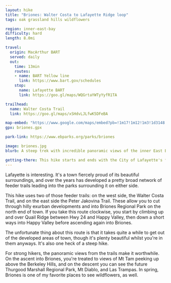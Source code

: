 ```yaml
---
layout: hike
title: "Briones: Walter Costa to Lafayette Ridge loop"
tags: oak grassland hills wildflowers

region: inner-east-bay
difficulty: hard
length: 8.0mi

travel:
  origin: MacArthur BART
  served: daily
  out:
    time: 13min
    routes:
    - name: BART Yellow line
      link: https://www.bart.gov/schedules
    stop:
      name: Lafayette BART
      link: https://goo.gl/maps/WQGrtaYWTyYyfR1TA

trailhead:
  name: Walter Costa Trail
  link: https://goo.gl/maps/xSHdvLJLfwK5DFeBA

map-embed: "https://www.google.com/maps/embed?pb=!1m17!1m12!1m3!1d3148.780998356957!2d-122.140198!3d37.88880399999999!2m3!1f0!2f0!3f0!3m2!1i1024!2i768!4f13.1!3m2!1m1!2zMzfCsDUzJzE5LjciTiAxMjLCsDA4JzI0LjciVw!5e0!3m2!1sen!2sus!4v1687410302126!5m2!1sen!2sus"
gpx: briones.gpx

park-link: https://www.ebparks.org/parks/briones

image: briones.jpg
blurb: A steep trek with incredible panoramic views of the inner East Bay, Mt Diablo, and even Mt Tam.

getting-there: This hike starts and ends with the City of Lafayette's feeder trails, routes running up through neighborhoods and up into Briones. <a href="http://lafayette.granicus.com/MetaViewer.php?view_id=3&clip_id=1670&meta_id=23157">Check out the map of feeder trails here</a>.
---
```


Lafayette is interesting. It's a town fiercely proud of its beautiful surroundings, and over the years has developed a pretty broad network of feeder trails leading into the parks surrounding it on either side.

This hike uses two of those feeder trails: on the west side, the Walter Costa Trail, and on the east side the Peter Jakovina Trail. These allow you to cut through hilly exurban developments and into Briones Regional Park on the north end of town. If you take this route clockwise, you start by climbing up and over Quail Ridge between Hwy 24 and Happy Valley, then down a short ways into Happy Valley before ascending again into Briones. 

The unfortunate thing about this route is that it takes quite a while to get out of the developed areas of town, though it's plenty beautiful whilst you're in them anyways. It's also one heck of a steep hike.

For strong hikers, the panoramic views from the trails make it worthwhile. On the ascent into Briones, you're treated to views of Mt Tam peeking up above the Berkeley Hills, and on the descent you can see the future Thurgood Marshall Regional Park, Mt Diablo, and Las Trampas. In spring, Briones is one of my favorite places to see wildflowers, as well.
